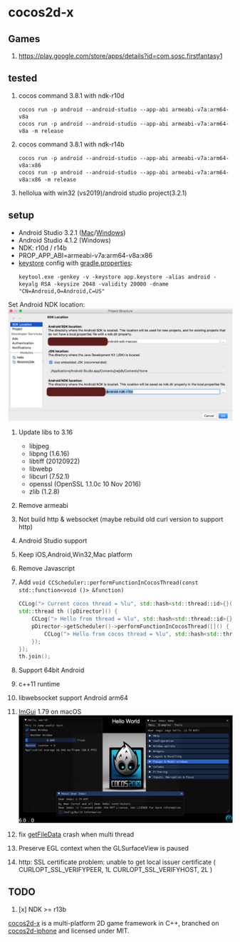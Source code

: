 cocos2d-x
=========

## Games
1. https://play.google.com/store/apps/details?id=com.sosc.firstfantasy1

## tested
1. cocos command 3.8.1 with ndk-r10d

    ```
    cocos run -p android --android-studio --app-abi armeabi-v7a:arm64-v8a
    cocos run -p android --android-studio --app-abi armeabi-v7a:arm64-v8a -m release
    ```

2. cocos command 3.8.1 with ndk-r14b

    ```
    cocos run -p android --android-studio --app-abi armeabi-v7a:arm64-v8a:x86
    cocos run -p android --android-studio --app-abi armeabi-v7a:arm64-v8a:x86 -m release
    ```

3. hellolua with win32 (vs2019)/android studio project(3.2.1)

## setup
- Android Studio 3.2.1 ([Mac](https://redirector.gvt1.com/edgedl/android/studio/ide-zips/3.2.1.0/android-studio-ide-181.5056338-mac.zip)/[Windows](https://redirector.gvt1.com/edgedl/android/studio/ide-zips/3.2.1.0/android-studio-ide-181.5056338-windows.zip))
- Android Studio 4.1.2 (Windows)
- NDK: r10d / r14b
- PROP_APP_ABI=armeabi-v7a:arm64-v8a:x86
- [keystore](projects/hello/proj.android-studio/gen_keystore.bat) config with [gradle.properties](projects/hello/proj.android-studio/app/gradle.properties):
  ```
  keytool.exe -genkey -v -keystore app.keystore -alias android -keyalg RSA -keysize 2048 -validity 20000 -dname "CN=Android,O=Android,C=US"
  ```
  
Set Android NDK location:
![](document/ndk_settings.png)



1. Update libs to 3.16
    - libjpeg
    - libpng (1.6.16)
    - libtiff (20120922)
    - libwebp
    - libcurl (7.52.1)
    - openssl (OpenSSL 1.1.0c  10 Nov 2016)
    - zlib (1.2.8)

2. Remove armeabi

3. Not build http & websocket (maybe rebuild old curl version to support http)

4. Android Studio support

5. Keep iOS,Android,Win32,Mac platform

6. Remove Javascript

7. Add `void CCScheduler::performFunctionInCocosThread(const std::function<void ()> &function)`

   ```c++
   CCLog("> Current cocos thread = %lu", std::hash<std::thread::id>{}(std::this_thread::get_id()));
   std::thread th ([pDirector]() {
       CCLog("> Hello from thread = %lu", std::hash<std::thread::id>{}(std::this_thread::get_id()));
       pDirector->getScheduler()->performFunctionInCocosThread([]() {
           CCLog("> Hello from cocos thread = %lu", std::hash<std::thread::id>{}(std::this_thread::get_id()));
       });
   });
   th.join();
   ```

8. Support 64bit Android

9. c++11 runtime

10. libwebsocket support Android arm64

11. [ImGui](https://github.com/ocornut/imgui) 1.79 on macOS
    ![](document/imgui.png)

12. fix [getFileData](cocos2dx/platform/CCFileUtils.h#L99) crash when multi thread

13. Preserve EGL context when the GLSurfaceView is paused

14. http: SSL certificate problem: unable to get local issuer certificate
    (
    CURLOPT_SSL_VERIFYPEER, 1L
    CURLOPT_SSL_VERIFYHOST, 2L
    )


## TODO

1. [x] NDK >= r13b

[cocos2d-x][1] is a multi-platform 2D game framework in C++, branched on
[cocos2d-iphone][2] and licensed under MIT.


[1]: http://www.cocos2d-x.org "cocos2d-x"
[2]: http://www.cocos2d-iphone.org "cocos2d for iPhone"

